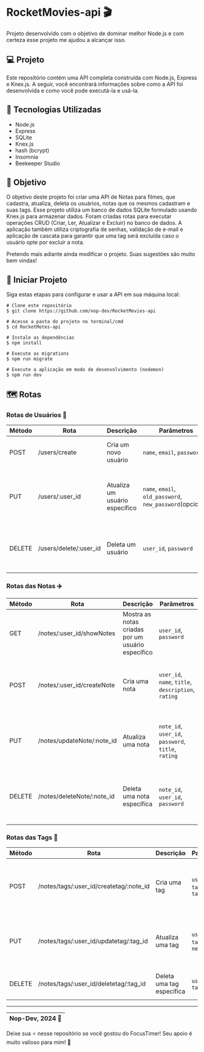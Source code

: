 # RocketMovies-api 🎬

Projeto desenvolvido com o objetivo de dominar melhor Node.js e com certeza esse projeto me ajudou a alcançar isso.

## 💻 Projeto

Este repositório contém uma API completa construída com Node.js, Express e Knex.js. A seguir, você encontrará informações sobre como a API foi desenvolvida e como você pode executá-la e usá-la.

## 🚀 Tecnologias Utilizadas

- Node.js
- Express
- SQLite
- Knex.js
- hash (bcrypt)
- Insomnia
- Beekeeper Studio
  
## 🔖 Objetivo

O objetivo deste projeto foi criar uma API de Notas para filmes, que cadastra, atualiza, deleta os usuários, notas que os mesmos cadastram e suas tags. Esse projeto utiliza um banco de dados SQLite formulado usando Knex.js para armazenar dados. Foram criadas rotas para executar operações CRUD (Criar, Ler, Atualizar e Excluir) no banco de dados. A aplicação também utiliza criptografia de senhas, validação de e-mail e aplicação de cascata para garantir que uma tag será excluída caso o usuário opte por excluir a nota.

Pretendo mais adiante ainda modificar o projeto. Suas sugestões são muito bem vindas!

## 💾 Iniciar Projeto

Siga estas etapas para configurar e usar a API em sua máquina local:

```git
# Clone este repositório
$ git clone https://github.com/nop-dev/RocketMovies-api

# Acesse a pasta do projeto no terminal/cmd
$ cd RocketMotes-api

# Instale as dependências
$ npm install

# Execute as migrations
$ npm run migrate

# Execute a aplicação em modo de desenvolvimento (nodemon)
$ npm run dev
```

## 🗺️ Rotas

### Rotas de Usuários :bust_in_silhouette:

| Método | Rota| **Descrição**| Parâmetros | Observação |
| --- | --- | --- | --- | --- |
| POST | /users/create | Cria um novo usuário | `name`, `email`, `password` | enviar dados no `body` da requisição |
| PUT | /users/:user_id | Atualiza um usuário específico | `name`, `email`, `old_password`, `new_password`(opcional) | Enviar `user_id` no `params` e demais dados no `body` da requisição |
| DELETE | /users/delete/:user_id | Deleta um usuário | `user_id`, `password` | enviar `user_id` nos `params` e `password` no `body` da requisição |

### Rotas das Notas :airplane:

| Método | Rota| **Descrição**| Parâmetros | Observação |
| --- | --- | --- | --- | --- |
| GET | /notes/:user_id/showNotes | Mostra as notas criadas por um usuário específico | `user_id`, `password` | enviar `user_id` no `params` e `password` pelo `body` da requisição |
| POST | /notes/:user_id/createNote | Cria uma nota | `user_id`, `name`, `title`, `description`, `rating` |  enviar o `user_id` no `params` e demais dados no `body` da requisição |
| PUT | /notes/updateNote/:note_id | Atualiza uma nota  | `note_id`, `user_id`, `password`, `title`, `rating` | enviar `note_id` no `params` e demais dados no `body` da requisição |
| DELETE | /notes/deleteNote/:note_id | Deleta uma nota específica | `note_id`, `user_id`, `password` | enviar `note_id` no `params` e demais dados no `body` da requisição |

### Rotas das Tags :triangular_flag_on_post:

| Método | Rota| **Descrição**| Parâmetros | Observação |
| --- | --- | --- | --- | --- |
| POST | /notes/tags/:user_id/createtag/:note_id | Cria uma tag | `user_id`, `tag_id`, `tagName` |  enviar o `user_id` e `note_id` no `params` e `tagName` no `body` da requisição |
| PUT | /notes/tags/:user_id/updatetag/:tag_id | Atualiza uma tag  | `user_id`, `tag_id`, `newTagName` | enviar `user_id` e `tag_id` no `params` e `newTagName` no `body` da requisição |
| DELETE | /notes/tags/:user_id/deletetag/:tag_id | Deleta uma tag específica | `user_id`, `tag_id` | enviar `use_id` e `tag_id` no `params` |

---

| Nop-Dev, 2024 :rocket: |
| --- |

Deixe sua ⭐️ nesse repositório se você gostou do FocusTimer! Seu apoio é muito valioso para mim! 🚀
